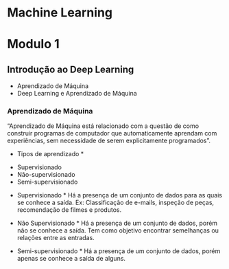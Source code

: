 # Machine Learning

# Modulo 1

## Introdução ao Deep Learning
- Aprendizado de Máquina
- Deep Learning e Aprendizado de Máquina

### Aprendizado de Máquina

“Aprendizado de Máquina está relacionado com a questão de como construir programas de computador que automaticamente aprendam com experiências, sem necessidade de serem explicitamente programados”.

* Tipos de aprendizado *
- Supervisionado
- Não-supervisionado
- Semi-supervisionado

* Supervisionado *
Há a presença de um conjunto de dados para as quais se conhece a saída.
Ex: Classificação de e-mails, inspeção de peças, recomendação de filmes e produtos.

* Não Supervisionado *
Há a presença de um conjunto de dados, porém não se conhece a saída.
Tem como objetivo encontrar semelhanças ou relações entre as entradas.

* Semi-supervisionado *
Há a presença de um conjunto de dados, porém apenas se conhece a saída de alguns.
